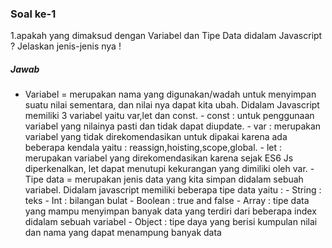 ### Soal ke-1
1.apakah yang dimaksud dengan Variabel dan Tipe Data didalam Javascript ? Jelaskan jenis-jenis nya !
##### Jawab
- Variabel = merupakan nama  yang digunakan/wadah untuk menyimpan suatu nilai sementara, dan nilai nya dapat kita ubah. Didalam Javascript memiliki 3 variabel yaitu var,let dan const. 
        - const : untuk penggunaan variabel yang nilainya pasti dan tidak dapat diupdate.
        - var : merupakan variabel yang tidak direkomendasikan untuk dipakai karena ada beberapa kendala yaitu : reassign,hoisting,scope,global.
        - let : merupakan variabel yang direkomendasikan karena sejak ES6 Js diperkenalkan, let dapat menutupi kekurangan yang dimiliki oleh var.
-Tipe data = merupakan jenis data yang kita simpan didalam sebuah variabel. Didalam javascript memiliki beberapa tipe data yaitu :
        - String    : teks
        - Int       : bilangan bulat
        - Boolean   : true and false 
        - Array     : tipe data yang mampu menyimpan banyak data yang terdiri dari beberapa index didalam sebuah variabel
        - Object    : tipe daya yang berisi kumpulan nilai dan nama yang dapat menampung banyak data

      
